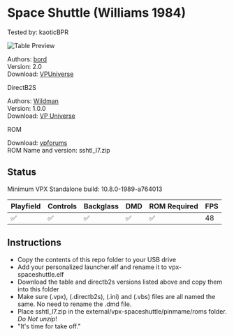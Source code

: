 # Space Shuttle (Williams 1984)
Tested by: kaoticBPR

![Table Preview](https://vpuniverse.com/screenshots/monthly_2022_05/FS.jpg.e3d73be57b1a87d5a5b791e3adbce6d0.jpg)

Authors: [bord](https://vpuniverse.com/profile/9265-bord/)  
Version: 2.0  
Download: [VPUniverse](https://vpuniverse.com/files/file/7492-space-shuttle-williams-1984/)

DirectB2S

Authors: [Wildman](https://vpuniverse.com/profile/5-wildman/)  
Version: 1.0.0  
Download: [VP Universe](https://vpuniverse.com/files/file/5715-space-shuttle-williams-1984/)

ROM

Download: [vpforums](https://www.vpforums.org/index.php?app=downloads&showfile=887)  
ROM Name and version: sshtl_l7.zip

## Status 

Minimum VPX Standalone build: 10.8.0-1989-a764013

| Playfield | Controls | Backglass | DMD | ROM Required | FPS | 
|-----------|----------|-----------|-----|--------------|-----|
| :white_check_mark: | :white_check_mark: | :white_check_mark: | :white_check_mark: | :white_check_mark: | 48 |

## Instructions

- Copy the contents of this repo folder to your USB drive
- Add your personalized launcher.elf and rename it to vpx-spaceshuttle.elf
- Download the table and directb2s versions listed above and copy them into this folder
- Make sure (.vpx), (.directb2s), (.ini) and (.vbs) files are all named the same. No need to rename the .dmd file.
- Place sshtl_l7.zip in the external/vpx-spaceshuttle/pinmame/roms folder. *Do Not unzip*!
- "It's time for take off."

